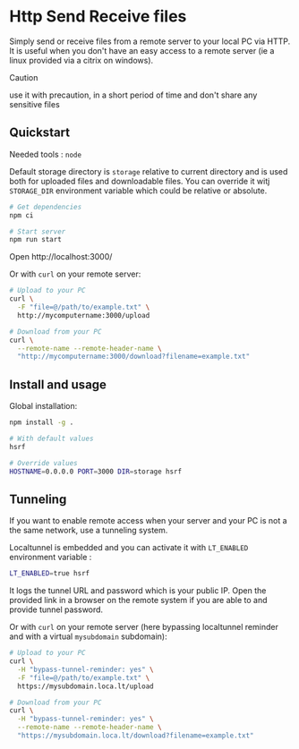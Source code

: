 # Http Send Receive files

Simply send or receive files from a remote server to your local PC via HTTP.
It is useful when you don't have an easy access to a remote server (ie a linux provided via a citrix on windows).

> [!CAUTION]
> use it with precaution, in a short period of time and don't share any sensitive files

## Quickstart

Needed tools : `node`

Default storage directory is `storage` relative to current directory and is used both for uploaded files and downloadable files.
You can override it witj `STORAGE_DIR` environment variable which could be relative or absolute.

```sh
# Get dependencies
npm ci

# Start server
npm run start
```

Open http://localhost:3000/

Or with `curl` on your remote server:
```sh
# Upload to your PC
curl \
  -F "file=@/path/to/example.txt" \
  http://mycomputername:3000/upload

# Download from your PC
curl \
  --remote-name --remote-header-name \
  "http://mycomputername:3000/download?filename=example.txt"
```

## Install and usage

Global installation:
```sh
npm install -g .
```

```sh
# With default values
hsrf

# Override values
HOSTNAME=0.0.0.0 PORT=3000 DIR=storage hsrf
```

## Tunneling

If you want to enable remote access when your server and your PC is not a the same network, use a tunneling system.

Localtunnel is embedded and you can activate it with `LT_ENABLED` environment variable :
```sh
LT_ENABLED=true hsrf
```

It logs the tunnel URL and password which is your public IP. Open the provided link in a browser on the remote system if you are able to and provide tunnel password.

Or with `curl` on your remote server (here bypassing localtunnel reminder and with a virtual `mysubdomain` subdomain):
```sh
# Upload to your PC
curl \
  -H "bypass-tunnel-reminder: yes" \
  -F "file=@/path/to/example.txt" \
  https://mysubdomain.loca.lt/upload

# Download from your PC
curl \
  -H "bypass-tunnel-reminder: yes" \
  --remote-name --remote-header-name \
  "https://mysubdomain.loca.lt/download?filename=example.txt"
```
